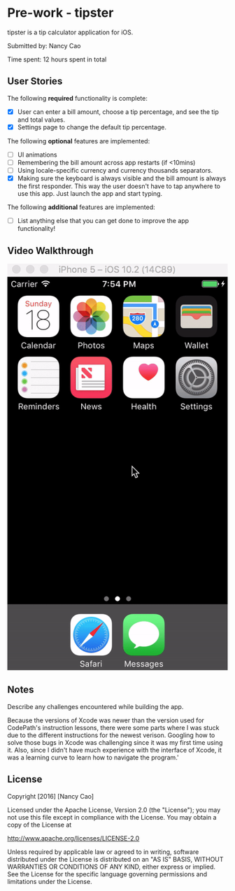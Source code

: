 # Pre-work - tipster
tipster is a tip calculator application for iOS.

Submitted by: Nancy Cao

Time spent: 12 hours spent in total

## User Stories

The following **required** functionality is complete:

* [X] User can enter a bill amount, choose a tip percentage, and see the tip and total values.
* [X] Settings page to change the default tip percentage.

The following **optional** features are implemented:
* [ ] UI animations
* [ ] Remembering the bill amount across app restarts (if <10mins)
* [ ] Using locale-specific currency and currency thousands separators.
* [X] Making sure the keyboard is always visible and the bill amount is always the first responder. This way the user doesn't have to tap anywhere to use this app. Just launch the app and start typing.

The following **additional** features are implemented:

- [ ] List anything else that you can get done to improve the app functionality!

## Video Walkthrough

<img src="demo.gif" title='Video Walkthrough' alt='Video Walkthrough' />

## Notes

Describe any challenges encountered while building the app.

Because the versions of Xcode was newer than the version used for CodePath's instruction lessons, there were some parts where I was stuck due to the different instructions for the newest verison. Googling how to solve those bugs in Xcode was challenging since it was my first time using it. Also, since I didn't have much experience with the interface of Xcode, it was a learning curve to learn how to navigate the program.'

## License

Copyright [2016] [Nancy Cao]

Licensed under the Apache License, Version 2.0 (the "License");
you may not use this file except in compliance with the License.
You may obtain a copy of the License at

http://www.apache.org/licenses/LICENSE-2.0

Unless required by applicable law or agreed to in writing, software
distributed under the License is distributed on an "AS IS" BASIS,
WITHOUT WARRANTIES OR CONDITIONS OF ANY KIND, either express or implied.
See the License for the specific language governing permissions and
limitations under the License.
